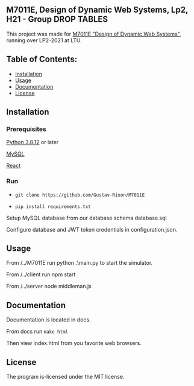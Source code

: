 ## M7011E, Design of Dynamic Web Systems, Lp2, H21 - Group DROP TABLES

This project was made for [M7011E "Design of Dynamic Web Systems"](https://www.ltu.se/edu/course/M70/M7011E/M7011E-Design-av-dynamiska-webbsystem-1.68712?kursView=kursplan&l=en), running over LP2-2021 at LTU.

## Table of Contents:

-  [Installation](#installation)
-  [Usage](#usage)
-  [Documentation](#documentation)
-  [License](#license)


## Installation

### Prerequisites
  [Python 3.8.12](https://www.python.org/) or later
  
  [MySQL](https://www.mysql.com/)
  
  [React](https://reactjs.org/)

### Run
  * `git clone https://github.com/Gustav-Rixon/M7011E`
  
  * `pip install requirements.txt`
  
  Setup MySQL database from our database schema database.sql
  
  Configure database and JWT token credentials in configuration.json.
  
## Usage

From /../M7011E run python .\main.py to start the simulator.

From /../client run npm start

From /../server node middleman.js

## Documentation

Documentation is located in docs.

From docs run `make html`

Then view index.html from you favorite web browsers.

## License

The program is-licensed under the MIT license.
